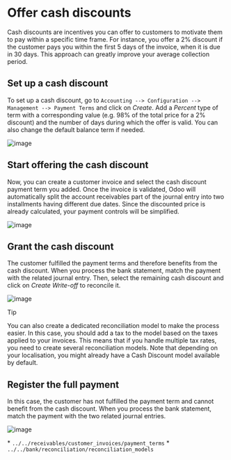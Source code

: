 # Offer cash discounts

Cash discounts are incentives you can offer to customers to motivate
them to pay within a specific time frame. For instance, you offer a 2%
discount if the customer pays you within the first 5 days of the
invoice, when it is due in 30 days. This approach can greatly improve
your average collection period.

## Set up a cash discount

To set up a cash discount, go to `Accounting -->
Configuration --> Management --> Payment Terms` and click on *Create*.
Add a *Percent* type of term with a corresponding value (e.g. 98% of the
total price for a 2% discount) and the number of days during which the
offer is valid. You can also change the default balance term if needed.

![image](cash_discounts/cash_discounts01.png)

## Start offering the cash discount

Now, you can create a customer invoice and select the cash discount
payment term you added. Once the invoice is validated, Odoo will
automatically split the account receivables part of the journal entry
into two installments having different due dates. Since the discounted
price is already calculated, your payment controls will be simplified.

![image](cash_discounts/cash_discounts02.png)

## Grant the cash discount

The customer fulfilled the payment terms and therefore benefits from the
cash discount. When you process the bank statement, match the payment
with the related journal entry. Then, select the remaining cash discount
and click on *Create Write-off* to reconcile it.

![image](cash_discounts/cash_discounts03.png)

<div class="tip">

<div class="title">

Tip

</div>

You can also create a dedicated reconciliation model to make the process
easier. In this case, you should add a tax to the model based on the
taxes applied to your invoices. This means that if you handle multiple
tax rates, you need to create several reconciliation models. Note that
depending on your localisation, you might already have a Cash Discount
model available by default.

</div>

## Register the full payment

In this case, the customer has not fulfilled the payment term and cannot
benefit from the cash discount. When you process the bank statement,
match the payment with the two related journal entries.

![image](cash_discounts/cash_discounts04.png)

<div class="seealso">

\* `../../receivables/customer_invoices/payment_terms` \*
`../../bank/reconciliation/reconciliation_models`

</div>
